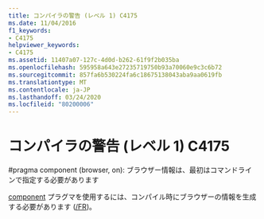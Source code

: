 ```yaml
---
title: コンパイラの警告 (レベル 1) C4175
ms.date: 11/04/2016
f1_keywords:
- C4175
helpviewer_keywords:
- C4175
ms.assetid: 11407a07-127c-4d0d-b262-61f9f2b035ba
ms.openlocfilehash: 595958a643e27235719750b93a70060e9c3c6b72
ms.sourcegitcommit: 857fa6b530224fa6c18675138043aba9aa0619fb
ms.translationtype: MT
ms.contentlocale: ja-JP
ms.lasthandoff: 03/24/2020
ms.locfileid: "80200006"
---
```

# <a name="compiler-warning-level-1-c4175"></a>コンパイラの警告 (レベル 1) C4175

\#pragma component (browser, on): ブラウザー情報は、最初はコマンドラインで指定する必要があります

[component](../../preprocessor/component.md) プラグマを使用するには、コンパイル時にブラウザーの情報を生成する必要があります ([/FR](../../build/reference/fr-fr-create-dot-sbr-file.md))。
